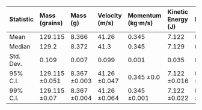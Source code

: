 | Statistic   | Mass (grains)   | Mass (g)     | Velocity (m/s)   | Momentum (kg⋅m/s)   | Kinetic Energy (J)   | Efficiency   |
|:------------|:----------------|:-------------|:-----------------|:--------------------|:---------------------|:-------------|
| Mean        | 129.115         | 8.366        | 41.26            | 0.345               | 7.122                | 0.674        |
| Median      | 129.2           | 8.372        | 41.3             | 0.345               | 7.129                | 0.675        |
| Std. Dev.   | 0.109           | 0.007        | 0.099            | 0.001               | 0.035                | 0.003        |
| 95% C.I.    | 129.115 ±0.051  | 8.367 ±0.003 | 41.26 ±0.047     | 0.345 ±0.0          | 7.122 ±0.016         | 0.674 ±0.002 |
| 99% C.I.    | 129.115 ±0.07   | 8.367 ±0.004 | 41.26 ±0.064     | 0.345 ±0.001        | 7.122 ±0.022         | 0.674 ±0.002 |